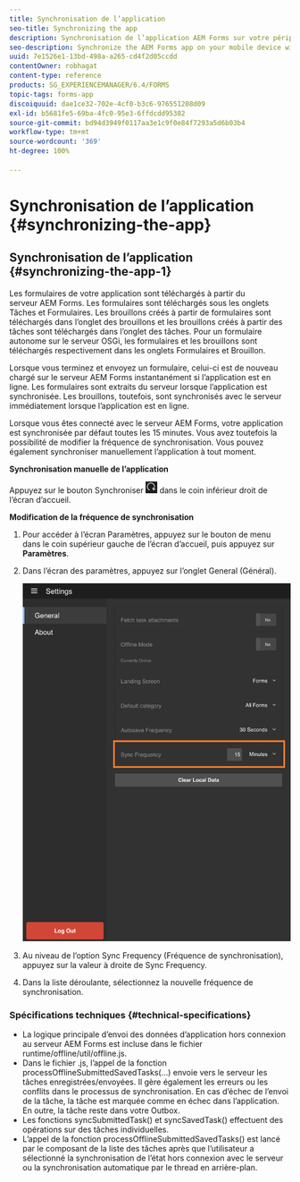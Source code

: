 ```yaml
---
title: Synchronisation de l’application
seo-title: Synchronizing the app
description: Synchronisation de l’application AEM Forms sur votre périphérique mobile avec le serveur AEM Forms.
seo-description: Synchronize the AEM Forms app on your mobile device with the AEM Forms server.
uuid: 7e1526e1-13bd-498a-a265-cd4f2d05ccdd
contentOwner: robhagat
content-type: reference
products: SG_EXPERIENCEMANAGER/6.4/FORMS
topic-tags: forms-app
discoiquuid: dae1ce32-702e-4cf0-b3c6-976551208d09
exl-id: b5681fe5-69ba-4fc0-95e3-6ffdcdd95382
source-git-commit: bd94d3949f0117aa3e1c9f0e84f7293a5d6b03b4
workflow-type: tm+mt
source-wordcount: '369'
ht-degree: 100%

---
```


# Synchronisation de l’application {#synchronizing-the-app}

## Synchronisation de l’application {#synchronizing-the-app-1}

Les formulaires de votre application sont téléchargés à partir du serveur AEM Forms. Les formulaires sont téléchargés sous les onglets Tâches et Formulaires. Les brouillons créés à partir de formulaires sont téléchargés dans l’onglet des brouillons et les brouillons créés à partir des tâches sont téléchargés dans l’onglet des tâches. Pour un formulaire autonome sur le serveur OSGi, les formulaires et les brouillons sont téléchargés respectivement dans les onglets Formulaires et Brouillon.

Lorsque vous terminez et envoyez un formulaire, celui-ci est de nouveau chargé sur le serveur AEM Forms instantanément si l’application est en ligne. Les formulaires sont extraits du serveur lorsque l’application est synchronisée. Les brouillons, toutefois, sont synchronisés avec le serveur immédiatement lorsque l’application est en ligne.

Lorsque vous êtes connecté avec le serveur AEM Forms, votre application est synchronisée par défaut toutes les 15 minutes. Vous avez toutefois la possibilité de modifier la fréquence de synchronisation. Vous pouvez également synchroniser manuellement l’application à tout moment.

**Synchronisation manuelle de l’application**

Appuyez sur le bouton Synchroniser ![sync-app](assets/sync-app.png) dans le coin inférieur droit de l’écran d’accueil.

**Modification de la fréquence de synchronisation**

1. Pour accéder à l’écran Paramètres, appuyez sur le bouton de menu dans le coin supérieur gauche de l’écran d’accueil, puis appuyez sur **Paramètres**.
1. Dans l’écran des paramètres, appuyez sur l’onglet General (Général).

   ![Paramètre de fréquence de synchronisation dans la fenêtre Paramètres généraux](assets/gen-settings-1.png)

1. Au niveau de l’option Sync Frequency (Fréquence de synchronisation), appuyez sur la valeur à droite de Sync Frequency.
1. Dans la liste déroulante, sélectionnez la nouvelle fréquence de synchronisation.

### Spécifications techniques {#technical-specifications}

* La logique principale d’envoi des données d’application hors connexion au serveur AEM Forms est incluse dans le fichier runtime/offline/util/offline.js.
* Dans le fichier .js, l’appel de la fonction processOfflineSubmittedSavedTasks(...) envoie vers le serveur les tâches enregistrées/envoyées. Il gère également les erreurs ou les conflits dans le processus de synchronisation. En cas d’échec de l’envoi de la tâche, la tâche est marquée comme en échec dans l’application. En outre, la tâche reste dans votre Outbox.
* Les fonctions syncSubmittedTask() et syncSavedTask() effectuent des opérations sur des tâches individuelles.
* L’appel de la fonction processOfflineSubmittedSavedTasks() est lancé par le composant de la liste des tâches après que l’utilisateur a sélectionné la synchronisation de l’état hors connexion avec le serveur ou la synchronisation automatique par le thread en arrière-plan.
